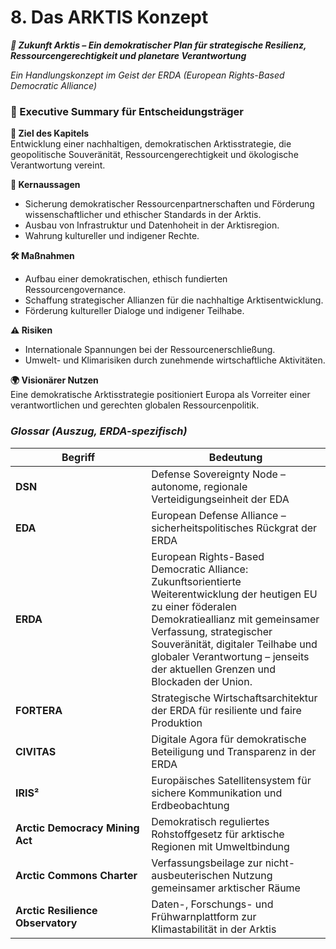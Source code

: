 # 8. Das ARKTIS Konzept

_**🧭 Zukunft Arktis – Ein demokratischer Plan für strategische Resilienz, Ressourcengerechtigkeit und planetare Verantwortung**_

_Ein Handlungskonzept im Geist der ERDA (European Rights-Based Democratic Alliance)_

### **📘 Executive Summary für Entscheidungsträger**

**🎯 Ziel des Kapitels**\
Entwicklung einer nachhaltigen, demokratischen Arktisstrategie, die geopolitische Souveränität, Ressourcengerechtigkeit und ökologische Verantwortung vereint.

**🧭 Kernaussagen**

* Sicherung demokratischer Ressourcenpartnerschaften und Förderung wissenschaftlicher und ethischer Standards in der Arktis.
* Ausbau von Infrastruktur und Datenhoheit in der Arktisregion.
* Wahrung kultureller und indigener Rechte.

**🛠 Maßnahmen**

* Aufbau einer demokratischen, ethisch fundierten Ressourcengovernance.
* Schaffung strategischer Allianzen für die nachhaltige Arktisentwicklung.
* Förderung kultureller Dialoge und indigener Teilhabe.

**⚠️ Risiken**

* Internationale Spannungen bei der Ressourcenerschließung.
* Umwelt- und Klimarisiken durch zunehmende wirtschaftliche Aktivitäten.

**🌍 Visionärer Nutzen**\
Eine demokratische Arktisstrategie positioniert Europa als Vorreiter einer verantwortlichen und gerechten globalen Ressourcenpolitik.

### _Glossar (Auszug, ERDA-spezifisch)_

<table><thead><tr><th width="201.20001220703125">Begriff</th><th>Bedeutung</th></tr></thead><tbody><tr><td><strong>DSN</strong></td><td>Defense Sovereignty Node – autonome, regionale Verteidigungseinheit der EDA</td></tr><tr><td><strong>EDA</strong></td><td>European Defense Alliance – sicherheitspolitisches Rückgrat der ERDA</td></tr><tr><td><strong>ERDA</strong></td><td>European Rights-Based Democratic Alliance: Zukunftsorientierte Weiterentwicklung der heutigen EU zu einer föderalen Demokratieallianz mit gemeinsamer Verfassung, strategischer Souveränität, digitaler Teilhabe und globaler Verantwortung – jenseits der aktuellen Grenzen und Blockaden der Union.</td></tr><tr><td><strong>FORTERA</strong></td><td>Strategische Wirtschaftsarchitektur der ERDA für resiliente und faire Produktion</td></tr><tr><td><strong>CIVITAS</strong></td><td>Digitale Agora für demokratische Beteiligung und Transparenz in der ERDA</td></tr><tr><td><strong>IRIS²</strong></td><td>Europäisches Satellitensystem für sichere Kommunikation und Erdbeobachtung</td></tr><tr><td><strong>Arctic Democracy Mining Act</strong></td><td>Demokratisch reguliertes Rohstoffgesetz für arktische Regionen mit Umweltbindung</td></tr><tr><td><strong>Arctic Commons Charter</strong></td><td>Verfassungsbeilage zur nicht-ausbeuterischen Nutzung gemeinsamer arktischer Räume</td></tr><tr><td><strong>Arctic Resilience Observatory</strong></td><td>Daten-, Forschungs- und Frühwarnplattform zur Klimastabilität in der Arktis</td></tr></tbody></table>
